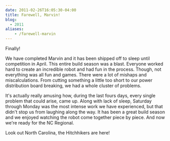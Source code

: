 ```yaml
---
date: 2011-02-26T16:05:30-04:00
title: Farewell, Marvin!
blog:
  - 2011
aliases:
    - /farewell-marvin
---
```


Finally!

We have completed Marvin and it has been shipped off to sleep until competition
in April. This entire build season was a blast. Everyone worked hard to create
an incredible robot and had fun in the process. Though, not everything was all
fun and games. There were a lot of mishaps and miscalculations. From cutting
something a little too short to our power distribution board breaking, we had a
whole cluster of problems.

It's actually really amusing how, during the last fours days, every single
problem that could arise, came up. Along with lack of sleep, Saturday through
Monday was the most intense work we have experienced, but that didn't stop us
from laughing along the way. It has been a great build season and we enjoyed
watching the robot come together piece by piece. And now we're ready for the
NC Regional.

Look out North Carolina, the Hitchhikers are here!
